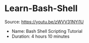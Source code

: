 # Learn-Bash-Shell
Source: https://youtu.be/zWVV31NYi1U
- Name: Bash Shell Scripting Tutorial
- Duration: 4 hours 10 minutes
